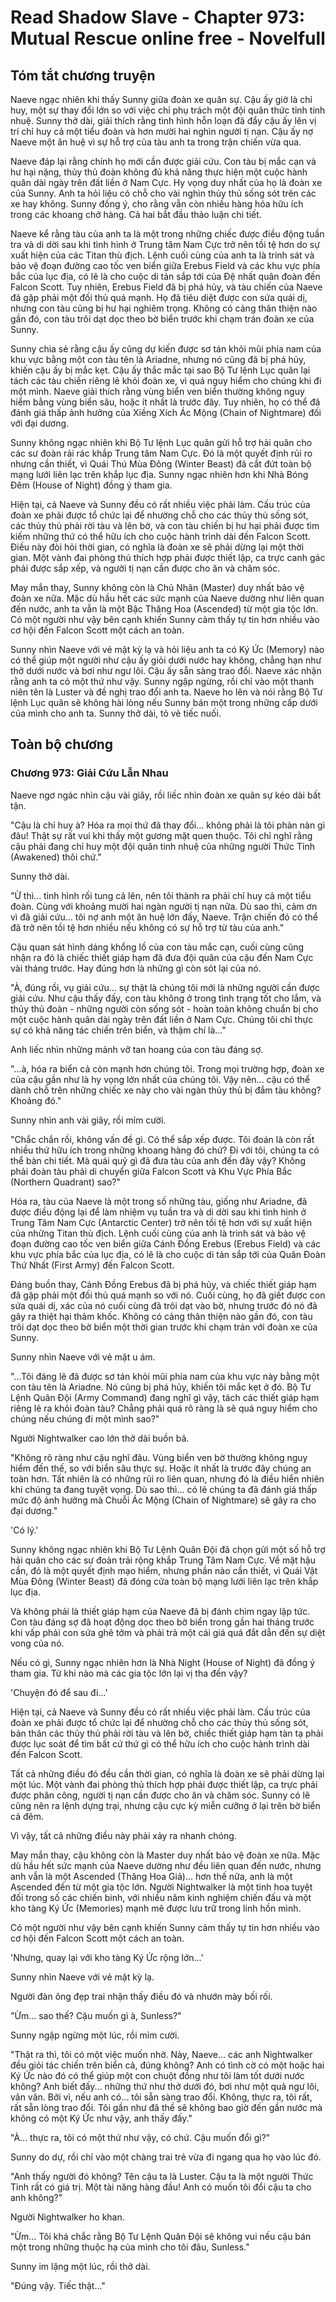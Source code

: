 # Read Shadow Slave - Chapter 973: Mutual Rescue online free - Novelfull

## Tóm tắt chương truyện

Naeve ngạc nhiên khi thấy Sunny giữa đoàn xe quân sự. Cậu ấy giờ là chỉ huy, một sự thay đổi lớn so với việc chỉ phụ trách một đội quân thức tỉnh tinh nhuệ. Sunny thở dài, giải thích rằng tình hình hỗn loạn đã đẩy cậu ấy lên vị trí chỉ huy cả một tiểu đoàn và hơn mười hai nghìn người tị nạn. Cậu ấy nợ Naeve một ân huệ vì sự hỗ trợ của tàu anh ta trong trận chiến vừa qua.

Naeve đáp lại rằng chính họ mới cần được giải cứu. Con tàu bị mắc cạn và hư hại nặng, thủy thủ đoàn không đủ khả năng thực hiện một cuộc hành quân dài ngày trên đất liền ở Nam Cực. Hy vọng duy nhất của họ là đoàn xe của Sunny. Anh ta hỏi liệu có chỗ cho vài nghìn thủy thủ sống sót trên các xe hay không. Sunny đồng ý, cho rằng vẫn còn nhiều hàng hóa hữu ích trong các khoang chở hàng. Cả hai bắt đầu thảo luận chi tiết.

Naeve kể rằng tàu của anh ta là một trong những chiếc được điều động tuần tra và di dời sau khi tình hình ở Trung tâm Nam Cực trở nên tồi tệ hơn do sự xuất hiện của các Titan thù địch. Lệnh cuối cùng của anh ta là trinh sát và bảo vệ đoạn đường cao tốc ven biển giữa Erebus Field và các khu vực phía bắc của lục địa, có lẽ là cho cuộc di tản sắp tới của Đệ nhất quân đoàn đến Falcon Scott. Tuy nhiên, Erebus Field đã bị phá hủy, và tàu chiến của Naeve đã gặp phải một đối thủ quá mạnh. Họ đã tiêu diệt được con sứa quái dị, nhưng con tàu cũng bị hư hại nghiêm trọng. Không có cảng thân thiện nào gần đó, con tàu trôi dạt dọc theo bờ biển trước khi chạm trán đoàn xe của Sunny.

Sunny chia sẻ rằng cậu ấy cũng dự kiến được sơ tán khỏi mũi phía nam của khu vực bằng một con tàu tên là Ariadne, nhưng nó cũng đã bị phá hủy, khiến cậu ấy bị mắc kẹt. Cậu ấy thắc mắc tại sao Bộ Tư lệnh Lục quân lại tách các tàu chiến riêng lẻ khỏi đoàn xe, vì quá nguy hiểm cho chúng khi đi một mình. Naeve giải thích rằng vùng biển ven biển thường không nguy hiểm bằng vùng biển sâu, hoặc ít nhất là trước đây. Tuy nhiên, họ có thể đã đánh giá thấp ảnh hưởng của Xiềng Xích Ác Mộng (Chain of Nightmare) đối với đại dương.

Sunny không ngạc nhiên khi Bộ Tư lệnh Lục quân gửi hỗ trợ hải quân cho các sư đoàn rải rác khắp Trung tâm Nam Cực. Đó là một quyết định rủi ro nhưng cần thiết, vì Quái Thú Mùa Đông (Winter Beast) đã cắt đứt toàn bộ mạng lưới liên lạc trên khắp lục địa. Sunny ngạc nhiên hơn khi Nhà Bóng Đêm (House of Night) đồng ý tham gia.

Hiện tại, cả Naeve và Sunny đều có rất nhiều việc phải làm. Cấu trúc của đoàn xe phải được tổ chức lại để nhường chỗ cho các thủy thủ sống sót, các thủy thủ phải rời tàu và lên bờ, và con tàu chiến bị hư hại phải được tìm kiếm những thứ có thể hữu ích cho cuộc hành trình dài đến Falcon Scott. Điều này đòi hỏi thời gian, có nghĩa là đoàn xe sẽ phải dừng lại một thời gian. Một vành đai phòng thủ thích hợp phải được thiết lập, ca trực canh gác phải được sắp xếp, và người tị nạn cần được cho ăn và chăm sóc.

May mắn thay, Sunny không còn là Chủ Nhân (Master) duy nhất bảo vệ đoàn xe nữa. Mặc dù hầu hết các sức mạnh của Naeve dường như liên quan đến nước, anh ta vẫn là một Bậc Thăng Hoa (Ascended) từ một gia tộc lớn. Có một người như vậy bên cạnh khiến Sunny cảm thấy tự tin hơn nhiều vào cơ hội đến Falcon Scott một cách an toàn.

Sunny nhìn Naeve với vẻ mặt kỳ lạ và hỏi liệu anh ta có Ký Ức (Memory) nào có thể giúp một người như cậu ấy giỏi dưới nước hay không, chẳng hạn như thở dưới nước và bơi như ngư lôi. Cậu ấy sẵn sàng trao đổi. Naeve xác nhận rằng anh ta có một thứ như vậy. Sunny ngập ngừng, rồi chỉ vào một thanh niên tên là Luster và đề nghị trao đổi anh ta. Naeve ho lên và nói rằng Bộ Tư lệnh Lục quân sẽ không hài lòng nếu Sunny bán một trong những cấp dưới của mình cho anh ta. Sunny thở dài, tỏ vẻ tiếc nuối.

## Toàn bộ chương

### Chương 973: Giải Cứu Lẫn Nhau

Naeve ngơ ngác nhìn cậu vài giây, rồi liếc nhìn đoàn xe quân sự kéo dài bất tận.

"Cậu là chỉ huy à? Hóa ra mọi thứ đã thay đổi... không phải là tôi phàn nàn gì đâu! Thật sự rất vui khi thấy một gương mặt quen thuộc. Tôi chỉ nghĩ rằng cậu phải đang chỉ huy một đội quân tinh nhuệ của những người Thức Tỉnh (Awakened) thôi chứ."

Sunny thở dài.

"Ừ thì... tình hình rối tung cả lên, nên tôi thành ra phải chỉ huy cả một tiểu đoàn. Cùng với khoảng mười hai ngàn người tị nạn nữa. Dù sao thì, cảm ơn vì đã giải cứu... tôi nợ anh một ân huệ lớn đấy, Naeve. Trận chiến đó có thể đã trở nên tồi tệ hơn nhiều nếu không có sự hỗ trợ từ tàu của anh."

Cậu quan sát hình dáng khổng lồ của con tàu mắc cạn, cuối cùng cũng nhận ra đó là chiếc thiết giáp hạm đã đưa đội quân của cậu đến Nam Cực vài tháng trước. Hay đúng hơn là những gì còn sót lại của nó.

"À, đúng rồi, vụ giải cứu... sự thật là chúng tôi mới là những người cần được giải cứu. Như cậu thấy đấy, con tàu không ở trong tình trạng tốt cho lắm, và thủy thủ đoàn - những người còn sống sót - hoàn toàn không chuẩn bị cho một cuộc hành quân dài ngày trên đất liền ở Nam Cực. Chúng tôi chỉ thực sự có khả năng tác chiến trên biển, và thậm chí là..."

Anh liếc nhìn những mảnh vỡ tan hoang của con tàu đáng sợ.

"...à, hóa ra biển cả còn mạnh hơn chúng tôi. Trong mọi trường hợp, đoàn xe của cậu gần như là hy vọng lớn nhất của chúng tôi. Vậy nên... cậu có thể dành chỗ trên những chiếc xe này cho vài ngàn thủy thủ bị đắm tàu không? Khoảng đó."

Sunny nhìn anh vài giây, rồi mỉm cười.

"Chắc chắn rồi, không vấn đề gì. Có thể sắp xếp được. Tôi đoán là còn rất nhiều thứ hữu ích trong những khoang hàng đó chứ? Đi với tôi, chúng ta có thể bàn chi tiết. Mà quái quỷ gì đã đưa tàu của anh đến đây vậy? Không phải đoàn tàu phải di chuyển giữa Falcon Scott và Khu Vực Phía Bắc (Northern Quadrant) sao?"

Hóa ra, tàu của Naeve là một trong số những tàu, giống như Ariadne, đã được điều động lại để làm nhiệm vụ tuần tra và di dời sau khi tình hình ở Trung Tâm Nam Cực (Antarctic Center) trở nên tồi tệ hơn với sự xuất hiện của những Titan thù địch. Lệnh cuối cùng của anh là trinh sát và bảo vệ đoạn đường cao tốc ven biển giữa Cánh Đồng Erebus (Erebus Field) và các khu vực phía bắc của lục địa, có lẽ là cho cuộc di tản sắp tới của Quân Đoàn Thứ Nhất (First Army) đến Falcon Scott.

Đáng buồn thay, Cánh Đồng Erebus đã bị phá hủy, và chiếc thiết giáp hạm đã gặp phải một đối thủ quá mạnh so với nó. Cuối cùng, họ đã giết được con sứa quái dị, xác của nó cuối cùng đã trôi dạt vào bờ, nhưng trước đó nó đã gây ra thiệt hại thảm khốc. Không có cảng thân thiện nào gần đó, con tàu trôi dạt dọc theo bờ biển một thời gian trước khi chạm trán với đoàn xe của Sunny.

Sunny nhìn Naeve với vẻ mặt u ám.

"...Tôi đáng lẽ đã được sơ tán khỏi mũi phía nam của khu vực này bằng một con tàu tên là Ariadne. Nó cũng bị phá hủy, khiến tôi mắc kẹt ở đó. Bộ Tư Lệnh Quân Đội (Army Command) đang nghĩ gì vậy, tách các thiết giáp hạm riêng lẻ ra khỏi đoàn tàu? Chẳng phải quá rõ ràng là sẽ quá nguy hiểm cho chúng nếu chúng đi một mình sao?"

Người Nightwalker cao lớn thở dài buồn bã.

"Không rõ ràng như cậu nghĩ đâu. Vùng biển ven bờ thường không nguy hiểm đến thế, so với biển sâu thực sự. Hoặc ít nhất là trước đây chúng an toàn hơn. Tất nhiên là có những rủi ro liên quan, nhưng đó là điều hiển nhiên khi chúng ta đang tuyệt vọng. Dù sao thì... có lẽ chúng ta đã đánh giá thấp mức độ ảnh hưởng mà Chuỗi Ác Mộng (Chain of Nightmare) sẽ gây ra cho đại dương."

'Có lý.'

Sunny không ngạc nhiên khi Bộ Tư Lệnh Quân Đội đã chọn gửi một số hỗ trợ hải quân cho các sư đoàn trải rộng khắp Trung Tâm Nam Cực. Về mặt hậu cần, đó là một quyết định mạo hiểm, nhưng phần nào cần thiết, vì Quái Vật Mùa Đông (Winter Beast) đã đóng cửa toàn bộ mạng lưới liên lạc trên khắp lục địa.

Và không phải là thiết giáp hạm của Naeve đã bị đánh chìm ngay lập tức. Con tàu đáng sợ đã hoạt động dọc theo bờ biển trong gần hai tháng trước khi vấp phải con sứa ghê tởm và phải trả một cái giá quá đắt dẫn đến sự diệt vong của nó.

Nếu có gì, Sunny ngạc nhiên hơn là Nhà Night (House of Night) đã đồng ý tham gia. Từ khi nào mà các gia tộc lớn lại vị tha đến vậy?

'Chuyện đó để sau đi...'

Hiện tại, cả Naeve và Sunny đều có rất nhiều việc phải làm. Cấu trúc của đoàn xe phải được tổ chức lại để nhường chỗ cho các thủy thủ sống sót, bản thân các thủy thủ phải rời tàu và lên bờ, chiếc thiết giáp hạm tàn tạ phải được lục soát để tìm bất cứ thứ gì có thể hữu ích cho cuộc hành trình dài đến Falcon Scott.

Tất cả những điều đó đều cần thời gian, có nghĩa là đoàn xe sẽ phải dừng lại một lúc. Một vành đai phòng thủ thích hợp phải được thiết lập, ca trực phải được phân công, người tị nạn cần được cho ăn và chăm sóc. Sunny có lẽ cũng nên ra lệnh dựng trại, nhưng cậu cực kỳ miễn cưỡng ở lại trên bờ biển cả đêm.

Vì vậy, tất cả những điều này phải xảy ra nhanh chóng.

May mắn thay, cậu không còn là Master duy nhất bảo vệ đoàn xe nữa. Mặc dù hầu hết sức mạnh của Naeve dường như đều liên quan đến nước, nhưng anh vẫn là một Ascended (Thăng Hoa Giả)... hơn thế nữa, anh là một Ascended đến từ một gia tộc lớn. Người Nightwalker là một tinh hoa tuyệt đối trong số các chiến binh, với nhiều năm kinh nghiệm chiến đấu và một kho tàng Ký Ức (Memories) mạnh mẽ được lưu trữ trong linh hồn mình.

Có một người như vậy bên cạnh khiến Sunny cảm thấy tự tin hơn nhiều vào cơ hội đến Falcon Scott một cách an toàn.

'Nhưng, quay lại với kho tàng Ký Ức rộng lớn...'

Sunny nhìn Naeve với vẻ mặt kỳ lạ.

Người đàn ông đẹp trai nhận thấy điều đó và nhướn mày bối rối.

"Ừm... sao thế? Cậu muốn gì à, Sunless?"

Sunny ngập ngừng một lúc, rồi mỉm cười.

"Thật ra thì, tôi có một việc muốn nhờ. Này, Naeve... các anh Nightwalker đều giỏi tác chiến trên biển cả, đúng không? Anh có tình cờ có một hoặc hai Ký Ức nào đó có thể giúp một con chuột đồng như tôi làm tốt dưới nước không? Anh biết đấy... những thứ như thở dưới đó, bơi như một quả ngư lôi, vân vân. Bởi vì, nếu anh có... tôi sẵn sàng trao đổi. Không, thực ra, tôi rất, rất sẵn lòng trao đổi. Tôi gần như đã thề sẽ không bao giờ đến gần nước mà không có một Ký Ức như vậy, anh thấy đấy."

"À... thực ra, tôi có một thứ như vậy, có chứ. Cậu muốn đổi gì?"

Sunny do dự, rồi chỉ vào một chàng trai trẻ vừa đi ngang qua họ vào lúc đó.

"Anh thấy người đó không? Tên cậu ta là Luster. Cậu ta là một người Thức Tỉnh rất có giá trị. Một tài năng hàng đầu! Anh có muốn tôi đổi cậu ta cho anh không?"

Người Nightwalker ho khan.

"Ừm... Tôi khá chắc rằng Bộ Tư Lệnh Quân Đội sẽ không vui nếu cậu bán một trong những thuộc hạ của mình cho tôi đâu, Sunless."

Sunny im lặng một lúc, rồi thở dài.

"Đúng vậy. Tiếc thật..."